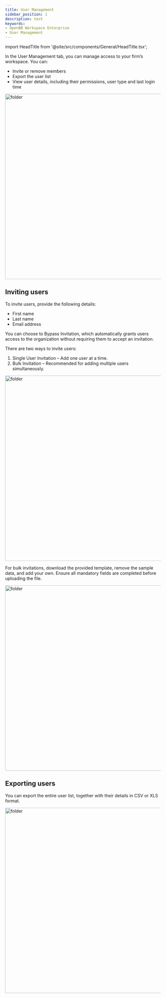 ```yaml
---
title: User Management
sidebar_position: 1
description: test
keywords:
- OpenBB Workspace Enterprise
- User Management
---
```


import HeadTitle from '@site/src/components/General/HeadTitle.tsx';

<HeadTitle title="User Management | OpenBB Workspace Docs" />

In the User Management tab, you can manage access to your firm’s workspace. You can:

- Invite or remove members
- Export the user list
- View user details, including their permissions, user type and last login time
  
<div style={{display: 'flex', justifyContent: 'center'}}>
  <img className="pro-border-gradient" width="600" alt="folder" src="https://openbb-web-assets.s3.amazonaws.com/docs/launch_oct_24/team_management.png" />
</div>

## Inviting users
To invite users, provide the following details:

- First name
- Last name
- Email address

You can choose to Bypass Invitation, which automatically grants users access to the organization without requiring them to accept an invitation.

There are two ways to invite users:
1. Single User Invitation – Add one user at a time.
2. Bulk Invitation – Recommended for adding multiple users simultaneously.

<div style={{display: 'flex', justifyContent: 'center'}}>
  <img className="pro-border-gradient" width="600" alt="folder" src="https://openbb-web-assets.s3.amazonaws.com/docs/onprem-mar-25/user-invitation-single.png" />
</div>

For bulk invitations, download the provided template, remove the sample data, and add your own. Ensure all mandatory fields are completed before uploading the file.

<div style={{display: 'flex', justifyContent: 'center'}}>
  <img className="pro-border-gradient" width="600" alt="folder" src="https://openbb-web-assets.s3.amazonaws.com/docs/onprem-mar-25/user-invitation-bulk.png" />
</div>

<!-- TODO: Add user permission view when this is ready -->

## Exporting users


You can export the entire user list, together with their details in CSV or XLS format. 

<div style={{display: 'flex', justifyContent: 'center'}}>
  <img className="pro-border-gradient" width="600" alt="folder" src="https://openbb-web-assets.s3.amazonaws.com/docs/onprem-mar-25/user-export.png" />
</div>
